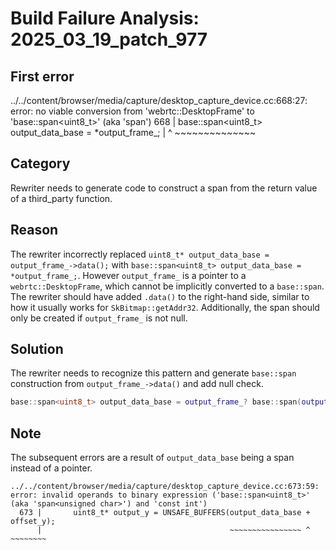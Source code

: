 # Build Failure Analysis: 2025_03_19_patch_977

## First error

../../content/browser/media/capture/desktop_capture_device.cc:668:27: error: no viable conversion from 'webrtc::DesktopFrame' to 'base::span<uint8_t>' (aka 'span<unsigned char>')
  668 |       base::span<uint8_t> output_data_base = *output_frame_;
      |                           ^                  ~~~~~~~~~~~~~~

## Category
Rewriter needs to generate code to construct a span from the return value of a third_party function.

## Reason
The rewriter incorrectly replaced `uint8_t* output_data_base = output_frame_->data();` with `base::span<uint8_t> output_data_base = *output_frame_;`. However `output_frame_` is a pointer to a `webrtc::DesktopFrame`, which cannot be implicitly converted to a `base::span`. The rewriter should have added `.data()` to the right-hand side, similar to how it usually works for `SkBitmap::getAddr32`. Additionally, the span should only be created if `output_frame_` is not null.

## Solution
The rewriter needs to recognize this pattern and generate `base::span` construction from `output_frame_->data()` and add null check.
```c++
base::span<uint8_t> output_data_base = output_frame_? base::span(output_frame_->data(), output_frame_->size()): base::span<uint8_t>();
```

## Note
The subsequent errors are a result of `output_data_base` being a span instead of a pointer.
```
../../content/browser/media/capture/desktop_capture_device.cc:673:59: error: invalid operands to binary expression ('base::span<uint8_t>' (aka 'span<unsigned char>') and 'const int')
  673 |       uint8_t* output_y = UNSAFE_BUFFERS(output_data_base + offset_y);
      |                                          ~~~~~~~~~~~~~~~~ ^ ~~~~~~~~